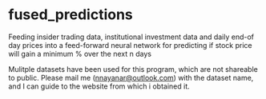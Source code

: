 # fused_predictions
Feeding  insider trading data, institutional investment data and daily end-of day prices into a feed-forward neural network for predicting if stock price will gain a minimum % over the next n days

Mulitple datasets have been used for this program, which are not shareable to public. Please mail me (nnayanar@outlook.com) with the dataset name, and I can guide to the website from which i obtained it.

